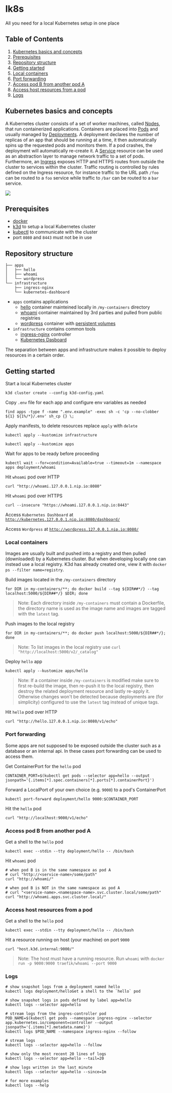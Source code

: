 # lk8s

All you need for a local Kubernetes setup in one place

## Table of Contents

1. [Kubernetes basics and concepts](#kubernetes-basics-and-concepts)
2. [Prerequisites](#prerequisites)
3. [Repository structure](#repository-structure)
4. [Getting started](#getting-started)
5. [Local containers](#local-containers)
6. [Port forwarding](#port-forwarding)
7. [Access pod B from another pod A](#access-pod-b-from-another-pod-a)
8. [Access host resources from a pod](#access-host-resources-from-a-pod)
9. [Logs](#logs)

## Kubernetes basics and concepts

A Kubernetes cluster consists of a set of worker machines, called
[Nodes](https://kubernetes.io/docs/concepts/architecture/nodes/), that run
containerized applications. Containers are placed into
[Pods](https://kubernetes.io/docs/concepts/workloads/pods/) and usually managed
by
[Deployments](https://kubernetes.io/docs/concepts/workloads/controllers/deployment/).
A deployment declares the number of replicas of an app that should be running at
a time, it then automatically spins up the requested pods and monitors them. If
a pod crashes, the deployment will automatically re-create it. A
[Service](https://kubernetes.io/docs/concepts/services-networking/service/)
resource can be used as an abstraction layer to manage network traffic to a set
of pods. Furthermore, an
[Ingress](https://kubernetes.io/docs/concepts/services-networking/ingress/)
exposes HTTP and HTTPS routes from outside the cluster to services within the
cluster. Traffic routing is controlled by rules defined on the Ingress resource,
for instance traffic to the URL path `/foo` can be routed to a `foo` service
while traffic to `/bar` can be routed to a `bar` service.

[![](https://mermaid.ink/img/pako:eNqNkl1vwiAUhv8KwRtNWueqWwwuXrkLk2Ux83L1gpZTJVJogO4j6n8fFRptsq8bODk873vgHA44VwwwwVtNqx16epmlEqFccJC2_-r3zSAeoqXcajAmLqmkW2DoIdNzJBRlKKOCyhw0GsZz7qnXFAce9Z-d_3JFmm2ltB2keHOuEdA4nh9vCqWOBvQbz-HWadc-RH2XJ9PRt5KM6laSXEtc_lpi6sy_LBe1saCvbPx5qOo8K8Wa4ivFzoURraqLTQdL_sASj41bzN3pF2zyEwaS-WFQYxZQoEpQLlHBhSA9xlhkrFZ7IL2iKEIcv3Nmd2RSfUS5EkqT3mg0mnVM9lMTLMbJfQ53_3JxZ12X0M3gdJGSXpZlXZvkYuMrXpzaSURte9sgiZphNMs5GjfLpLn6ldb_Td-UTtrfLOwzHOESdEk5c5_80HAptjsoIcXEhQwKWgub4lSeHFpXjFp4ZNwqjUlBhYEI09qq9afMMbG6hhZacOp-Vhmo0xedox4L)](https://mermaid.live/edit#pako:eNqNkl1vwiAUhv8KwRtNWueqWwwuXrkLk2Ux83L1gpZTJVJogO4j6n8fFRptsq8bODk873vgHA44VwwwwVtNqx16epmlEqFccJC2_-r3zSAeoqXcajAmLqmkW2DoIdNzJBRlKKOCyhw0GsZz7qnXFAce9Z-d_3JFmm2ltB2keHOuEdA4nh9vCqWOBvQbz-HWadc-RH2XJ9PRt5KM6laSXEtc_lpi6sy_LBe1saCvbPx5qOo8K8Wa4ivFzoURraqLTQdL_sASj41bzN3pF2zyEwaS-WFQYxZQoEpQLlHBhSA9xlhkrFZ7IL2iKEIcv3Nmd2RSfUS5EkqT3mg0mnVM9lMTLMbJfQ53_3JxZ12X0M3gdJGSXpZlXZvkYuMrXpzaSURte9sgiZphNMs5GjfLpLn6ldb_Td-UTtrfLOwzHOESdEk5c5_80HAptjsoIcXEhQwKWgub4lSeHFpXjFp4ZNwqjUlBhYEI09qq9afMMbG6hhZacOp-Vhmo0xedox4L)

## Prerequisites

- [docker](https://docs.docker.com/get-docker/)
- [k3d](https://k3d.io/) to setup a local Kubernetes cluster
- [kubectl](https://kubernetes.io/docs/tasks/tools/#kubectl) to communicate with
  the cluster
- port `8080` and `8443` must not be in use

## Repository structure

```
├── apps
│   ├── hello
│   ├── whoami 
│   └── wordpress
└── infrastructure
    ├── ingress-nginx
    └── kubernetes-dashboard
```

- `apps` contains applications
  - [hello](./my-containers/hello/) container mainteined locally in
    `/my-containers` directory
  - [whoami](https://hub.docker.com/r/traefik/whoami) container maintained by
  3rd parties and pulled from public registries
  - [wordpress](https://hub.docker.com/r/bitnami/wordpress/) container with
    [persistent
    volumes](https://kubernetes.io/docs/concepts/storage/persistent-volumes/)
- `infrastructure` contains common tools
  - [ingress-nginx](https://kubernetes.github.io/ingress-nginx/) controller
  - [Kubernetes
  Dasboard](https://kubernetes.io/docs/tasks/access-application-cluster/web-ui-dashboard/)

The separation between apps and infrastructure makes it possible to deploy
resources in a certain order.

## Getting started

Start a local Kubernetes cluster 
```shell
k3d cluster create --config k3d-config.yaml
```

Copy `.env` file for each app and configure env variables as needed
```shell
find apps -type f -name ".env.example" -exec sh -c 'cp --no-clobber ${1} ${1%/*}/.env' sh_cp {} \;
```

Apply manifests, to delete resources replace `apply` with `delete`
```shell
kubectl apply --kustomize infrastructure
```

```shell
kubectl apply --kustomize apps
```

Wait for apps to be ready before proceeding
```shell
kubectl wait --for=condition=Available=true --timeout=1m --namespace apps deployment/whoami
```

Hit `whoami` pod over HTTP
```shell
curl "http://whoami.127.0.0.1.nip.io:8080"
```

Hit `whoami` pod over HTTPS
```shell
curl --insecure "https://whoami.127.0.0.1.nip.io:8443"
```

Access `Kubernetes Dashboard` at
[`http://kubernetes.127.0.0.1.nip.io:8080/dashboard/`](http://kubernetes.127.0.0.1.nip.io:8080/dashboard/)

Access `Wordpress` at [`http://wordpress.127.0.0.1.nip.io:8080/`](http://wordpress.127.0.0.1.nip.io:8080/)

### Local containers

Images are usually built and pushed into a registry and then pulled (downloaded)
by a Kubernetes cluster. But when developing locally one can instead use a local
registry. K3d has already created one, view it with `docker ps --filter
name=registry`.

Build images located in the `/my-containers` directory
```shell
for DIR in my-containers/**; do docker build --tag ${DIR##*/} --tag localhost:5000/${DIR##*/} $DIR; done
```

> Note: Each directory inside `/my-containers` must contain a Dockerfile, the directory
> name is used as the image name and images are tagged with the `latest` tag.

Push images to the local registry
```shell
for DIR in my-containers/**; do docker push localhost:5000/${DIR##*/}; done
```

> Note: To list images in the local registry use `curl
> "http://localhost:5000/v2/_catalog"`

Deploy `hello` app
```shell
kubectl apply --kustomize apps/hello
```

> Note: If a container inside `/my-containers` is modified make sure to first
> re-build the image, then re-push it to the local registry, then destroy the
> related deployment resource and lastly re-apply it. Otherwise changes won't be
> detected because deployments are (for simplicity) configured to use the
> `latest` tag instead of unique tags.

Hit `hello` pod over HTTP
```shell
curl "http://hello.127.0.0.1.nip.io:8080/v1/echo"
```

### Port forwarding

Some apps are not supposed to be exposed outside the cluster such as a database
or an internal api. In these cases port forwarding can be used to access them.

Get ContainerPort for the `hello` pod
```shell
CONTAINER_PORT=$(kubectl get pods --selector app=hello --output jsonpath='{.items[*].spec.containers[*].ports[*].containerPort}')
```

Forward a LocalPort of your own choice (e.g. `9000`) to a pod's ContainerPort
```shell
kubectl port-forward deployment/hello 9000:$CONTAINER_PORT
```

Hit the `hello` pod
```shell
curl "http://localhost:9000/v1/echo"
```

### Access pod B from another pod A

Get a shell to the `hello` pod
```shell
kubectl exec --stdin --tty deployment/hello -- /bin/bash
```

Hit `whoami` pod
```shell
# when pod B is in the same namespace as pod A
# curl "http://<service-name>/some/path"
curl "http://whoami/"

# when pod B is NOT in the same namespace as pod A
# curl "<service-name>.<namespace-name>.svc.cluster.local/some/path"
curl "http://whoami.apps.svc.cluster.local/"
```

### Access host resources from a pod

Get a shell to the `hello` pod
```shell
kubectl exec --stdin --tty deployment/hello -- /bin/bash
```

Hit a resource running on host (your machine) on port `9000`
```shell
curl "host.k3d.internal:9000/"
```

> Note: The host must have a running resource. Run `whoami` with `docker run -p
> 9000:9000 traefik/whoami --port 9000`

### Logs

```shell
# show snapshot logs from a deployment named hello
kubectl logs deployment/helloGet a shell to the `hello` pod

# show snapshot logs in pods defined by label app=hello
kubectl logs --selector app=hello

# stream logs from the ingres-controller pod
POD_NAME=$(kubectl get pods --namespace ingress-nginx --selector app.kubernetes.io/component=controller --output jsonpath='{.items[*].metadata.name}')
kubectl logs $POD_NAME --namespace ingress-nginx --follow

# stream logs
kubectl logs --selector app=hello --follow

# show only the most recent 20 lines of logs
kubectl logs --selector app=hello --tail=20

# show logs written in the last minute
kubectl logs --selector app=hello --since=1m

# for more examples
kubectl logs --help
```
